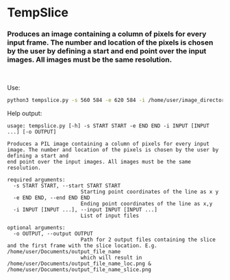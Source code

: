 # TempSlice 
### Produces an image containing a column of pixels for every input frame. The number and location of the pixels is chosen by the user by defining a start and end point over the input images. All images must be the same resolution.

<br />

Use:
```bash
python3 tempslice.py -s 560 584 -e 620 584 -i /home/user/image_directory/*.png -o ./example
```

Help output:
```
usage: tempslice.py [-h] -s START START -e END END -i INPUT [INPUT ...] [-o OUTPUT]

Produces a PIL image containing a column of pixels for every input image. The number and location of the pixels is chosen by the user by defining a start and
end point over the input images. All images must be the same resolution.

required arguments:
  -s START START, --start START START
                        Starting point coordinates of the line as x y
  -e END END, --end END END
                        Ending point coordinates of the line as x,y
  -i INPUT [INPUT ...], --input INPUT [INPUT ...]
                        List of input files

optional arguments:
  -o OUTPUT, --output OUTPUT
                        Path for 2 output files containing the slice and the first frame with the slice location. E.g. /home/user/Documents/output_file_name
                        which will result in /home/user/Documents/output_file_name_loc.png & /home/user/Documents/output_file_name_slice.png
```